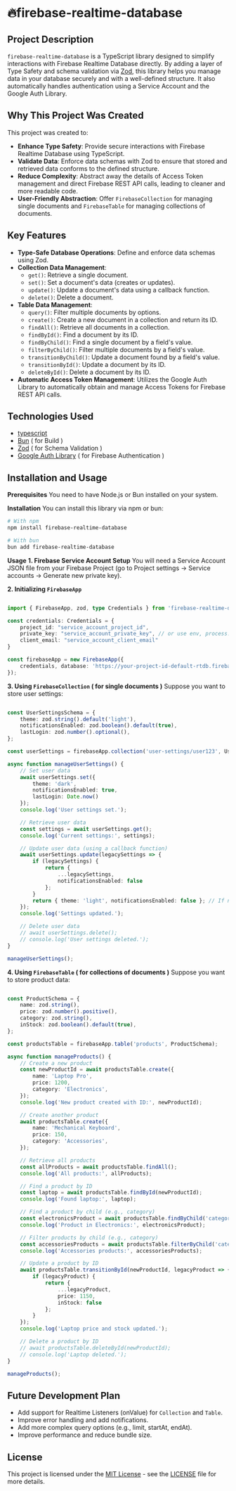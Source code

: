 
# 🔥firebase-realtime-database

## Project Description
`firebase-realtime-database` is a TypeScript library designed to simplify interactions with Firebase Realtime Database directly. By adding a layer of Type Safety and schema validation via [Zod](https://zod.dev/), this library helps you manage data in your database securely and with a well-defined structure. It also automatically handles authentication using a Service Account and the Google Auth Library.

## Why This Project Was Created
This project was created to:
- **Enhance Type Safety**: Provide secure interactions with Firebase Realtime Database using TypeScript.
- **Validate Data**: Enforce data schemas with Zod to ensure that stored and retrieved data conforms to the defined structure.
- **Reduce Complexity**: Abstract away the details of Access Token management and direct Firebase REST API calls, leading to cleaner and more readable code.
- **User-Friendly Abstraction**: Offer `FirebaseCollection` for managing single documents and `FirebaseTable` for managing collections of documents.

## Key Features
- **Type-Safe Database Operations**: Define and enforce data schemas using Zod.
- **Collection Data Management**:
  - `get()`: Retrieve a single document.
  - `set()`: Set a document's data (creates or updates).
  - `update()`: Update a document's data using a callback function.
  - `delete()`: Delete a document.
- **Table Data Management**:
  - `query()`: Filter multiple documents by options.
  - `create()`: Create a new document in a collection and return its ID.
  - `findAll()`: Retrieve all documents in a collection.
  - `findById()`: Find a document by its ID.
  - `findByChild()`: Find a single document by a field's value.
  - `filterByChild()`: Filter multiple documents by a field's value.
  - `transitionByChild()`: Update a document found by a field's value.
  - `transitionById()`: Update a document by its ID.
  - `deleteById()`: Delete a document by its ID.
- **Automatic Access Token Management**: Utilizes the Google Auth Library to automatically obtain and manage Access Tokens for Firebase REST API calls.

## Technologies Used
- [typescript](https://www.typescriptlang.org/)
- [Bun](https://bun.sh) ( for Build )
- [Zod](https://zod.dev) ( for Schema Validation )
- [Google Auth Library](https://github.com/googleapis/google-auth-library-nodejs) ( for Firebase Authentication )

## Installation and Usage

**Prerequisites**
You need to have Node.js or Bun installed on your system.

**Installation**
You can install this library via npm or bun:
``` bash
# With npm
npm install firebase-realtime-database

# With bun
bun add firebase-realtime-database
```

**Usage**
**1. Firebase Service Account Setup**
You will need a Service Account JSON file from your Firebase Project (go to Project settings -> Service accounts -> Generate new private key).

**2. Initializing `FirebaseApp`**
``` ts

import { FirebaseApp, zod, type Credentials } from 'firebase-realtime-database';

const credentials: Credentials = {
    project_id: "service_account_project_id",
    private_key: "service_account_private_key", // or use env, process.env['PRIVATE_KEY'].replace(/\\n/g, '\n')
    client_email: "service_account_client_email"
}

const firebaseApp = new FirebaseApp({
    credentials, database: 'https://your-project-id-default-rtdb.firebaseio.com/' // Your Realtime Database URL
});

```

**3. Using `FirebaseCollection` ( for single documents )**
Suppose you want to store user settings:
``` ts

const UserSettingsSchema = {
    theme: zod.string().default('light'),
    notificationsEnabled: zod.boolean().default(true),
    lastLogin: zod.number().optional(),
};

const userSettings = firebaseApp.collection('user-settings/user123', UserSettingsSchema);

async function manageUserSettings() {
    // Set user data
    await userSettings.set({
        theme: 'dark',
        notificationsEnabled: true,
        lastLogin: Date.now()
    });
    console.log('User settings set.');

    // Retrieve user data
    const settings = await userSettings.get();
    console.log('Current settings:', settings);

    // Update user data (using a callback function)
    await userSettings.update(legacySettings => {
        if (legacySettings) {
            return {
                ...legacySettings,
                notificationsEnabled: false
            };
        }
        return { theme: 'light', notificationsEnabled: false }; // If no existing data
    });
    console.log('Settings updated.');

    // Delete user data
    // await userSettings.delete();
    // console.log('User settings deleted.');
}

manageUserSettings();

```

**4. Using `FirebaseTable` ( for collections of documents )**
Suppose you want to store product data:
``` ts

const ProductSchema = {
    name: zod.string(),
    price: zod.number().positive(),
    category: zod.string(),
    inStock: zod.boolean().default(true),
};

const productsTable = firebaseApp.table('products', ProductSchema);

async function manageProducts() {
    // Create a new product
    const newProductId = await productsTable.create({
        name: 'Laptop Pro',
        price: 1200,
        category: 'Electronics',
    });
    console.log('New product created with ID:', newProductId);

    // Create another product
    await productsTable.create({
        name: 'Mechanical Keyboard',
        price: 150,
        category: 'Accessories',
    });

    // Retrieve all products
    const allProducts = await productsTable.findAll();
    console.log('All products:', allProducts);

    // Find a product by ID
    const laptop = await productsTable.findById(newProductId);
    console.log('Found laptop:', laptop);

    // Find a product by child (e.g., category)
    const electronicsProduct = await productsTable.findByChild('category', 'Electronics');
    console.log('Product in Electronics:', electronicsProduct);

    // Filter products by child (e.g., category)
    const accessoriesProducts = await productsTable.filterByChild('category', 'Accessories');
    console.log('Accessories products:', accessoriesProducts);

    // Update a product by ID
    await productsTable.transitionById(newProductId, legacyProduct => {
        if (legacyProduct) {
            return {
                ...legacyProduct,
                price: 1150,
                inStock: false
            };
        }
    });
    console.log('Laptop price and stock updated.');

    // Delete a product by ID
    // await productsTable.deleteById(newProductId);
    // console.log('Laptop deleted.');
}

manageProducts();

```

## Future Development Plan
- Add support for Realtime Listeners (onValue) for `Collection` and `Table`.
- Improve error handling and add notifications.
- Add more complex query options (e.g., limit, startAt, endAt).
- Improve performance and reduce bundle size.

## License
This project is licensed under the [MIT License](https://opensource.org/license/MIT) - see the [LICENSE](LICENSE) file for more details.
